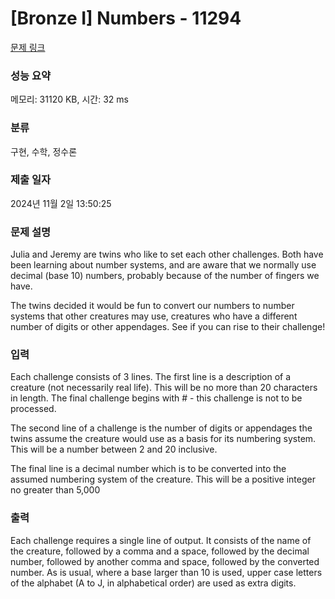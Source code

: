 # [Bronze I] Numbers - 11294 

[문제 링크](https://www.acmicpc.net/problem/11294) 

### 성능 요약

메모리: 31120 KB, 시간: 32 ms

### 분류

구현, 수학, 정수론

### 제출 일자

2024년 11월 2일 13:50:25

### 문제 설명

<p>Julia and Jeremy are twins who like to set each other challenges. Both have been learning about number systems, and are aware that we normally use decimal (base 10) numbers, probably because of the number of fingers we have.</p>

<p>The twins decided it would be fun to convert our numbers to number systems that other creatures may use, creatures who have a different number of digits or other appendages. See if you can rise to their challenge!</p>

### 입력 

 <p>Each challenge consists of 3 lines. The first line is a description of a creature (not necessarily real life). This will be no more than 20 characters in length. The final challenge begins with # - this challenge is not to be processed.</p>

<p>The second line of a challenge is the number of digits or appendages the twins assume the creature would use as a basis for its numbering system. This will be a number between 2 and 20 inclusive.</p>

<p>The final line is a decimal number which is to be converted into the assumed numbering system of the creature. This will be a positive integer no greater than 5,000</p>

### 출력 

 <p>Each challenge requires a single line of output. It consists of the name of the creature, followed by a comma and a space, followed by the decimal number, followed by another comma and space, followed by the converted number. As is usual, where a base larger than 10 is used, upper case letters of the alphabet (A to J, in alphabetical order) are used as extra digits.</p>

